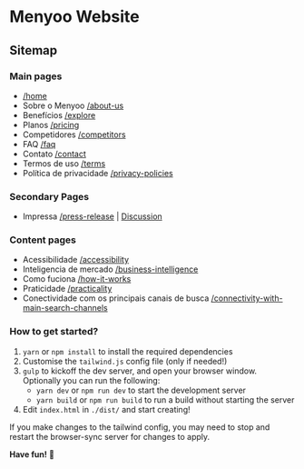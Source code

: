 # Menyoo Website


## Sitemap


### Main pages

- [/home](https://menyoo.me/home)
- Sobre o Menyoo [/about-us](https://menyoo.me/about-us)
- Benefícios [/explore](https://menyoo.me/explore)
- Planos [/pricing](https://menyoo.me/pricing)
- Competidores [/competitors](https://menyoo.me/competitors)
- FAQ [/faq](https://menyoo.me/faq/)
- Contato [/contact](https://menyoo.me/contact/)
- Termos de uso [/terms](https://menyoo.me/terms/)
- Política de privacidade [/privacy-policies](https://menyoo.me/privacy-policies/)

### Secondary Pages
- Impressa [/press-release](https://menyoo.me/press-release) | [Discussion](https://github.com/vicainelli/menyoo-website/issues/4)

### Content pages

- Acessibilidade [/accessibility](https://menyoo.me/accessibility/)
- Inteligencia de mercado [/business-intelligence](https://menyoo.me/business-intelligence/)
- Como fuciona [/how-it-works](https://menyoo.me/how-it-works/)
- Praticidade [/practicality](https://menyoo.me/practicality/)
- Conectividade com os principais canais de busca [/connectivity-with-main-search-channels](https://menyoo.me/connectivity-with-main-search-channels/)

### How to get started?

1. `yarn` or `npm install` to install the required dependencies
1. Customise the `tailwind.js` config file (only if needed!)
1. `gulp` to kickoff the dev server, and open your browser window. Optionally you can run the following:
	* `yarn dev` or `npm run dev` to start the development server
	* `yarn build` or `npm run build` to run a build without starting the server
1. Edit `index.html` in `./dist/` and start creating!

If you make changes to the tailwind config, you may need to stop and restart the browser-sync server for changes to apply.

**Have fun!** 🎉